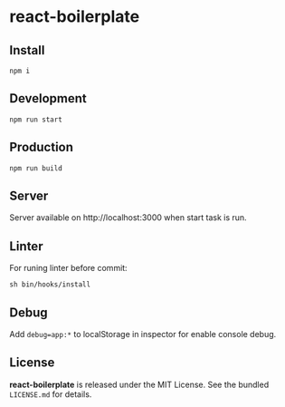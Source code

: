 # react-boilerplate

## Install
```
npm i
```

## Development
```
npm run start
```

## Production
```
npm run build
```

## Server
Server available on http://localhost:3000 when start task is run.

## Linter
For runing linter before commit:
```
sh bin/hooks/install
```

## Debug
Add `debug=app:*` to localStorage in inspector for enable console debug.

## License
**react-boilerplate** is released under the MIT License. See the bundled `LICENSE.md` for details.
